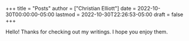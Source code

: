 +++
title = "Posts"
author = ["Christian Elliott"]
date = 2022-10-30T00:00:00-05:00
lastmod = 2022-10-30T22:26:53-05:00
draft = false
+++

Hello! Thanks for checking out my writings. I hope you enjoy them.
